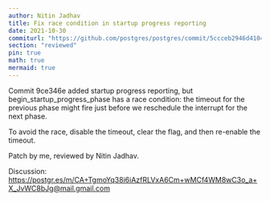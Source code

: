 ```yaml
---
author: Nitin Jadhav
title: Fix race condition in startup progress reporting
date: 2021-10-30
commiturl: "https://github.com/postgres/postgres/commit/5ccceb2946d4104804f8dca67515b602f5e78cdd"
section: "reviewed"
pin: true
math: true
mermaid: true
---
```


Commit 9ce346e added startup
progress reporting, but begin_startup_progress_phase has a race
condition: the timeout for the previous phase might fire just
before we reschedule the interrupt for the next phase.

To avoid the race, disable the timeout, clear the flag, and then
re-enable the timeout.

Patch by me, reviewed by Nitin Jadhav.

Discussion: https://postgr.es/m/CA+TgmoYq38i6iAzfRLVxA6Cm+wMCf4WM8wC3o_a+X_JvWC8bJg@mail.gmail.com